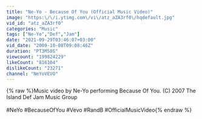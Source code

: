 ```yaml
---
title: "Ne-Yo - Because Of You (Official Music Video)"
image: "https:\/\/i.ytimg.com\/vi\/atz_aZA3rf0\/hqdefault.jpg"
vid_id: "atz_aZA3rf0"
categories: "Music"
tags: ["Ne-Yo","Def","Jam"]
date: "2021-09-29T03:46:07+03:00"
vid_date: "2009-10-08T09:08:46Z"
duration: "PT3M58S"
viewcount: "199824229"
likeCount: "816104"
dislikeCount: "23271"
channel: "NeYoVEVO"
---
```

{% raw %}Music video by Ne-Yo performing Because Of You. (C) 2007 The Island Def Jam Music Group<br /><br />#NeYo #BecauseOfYou #Vevo #RandB #OfficialMusicVideo{% endraw %}
